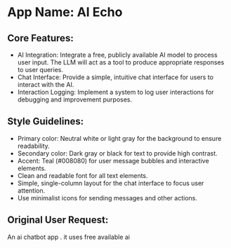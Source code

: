 # **App Name**: AI Echo

## Core Features:

- AI Integration: Integrate a free, publicly available AI model to process user input. The LLM will act as a tool to produce appropriate responses to user queries.
- Chat Interface: Provide a simple, intuitive chat interface for users to interact with the AI.
- Interaction Logging: Implement a system to log user interactions for debugging and improvement purposes.

## Style Guidelines:

- Primary color: Neutral white or light gray for the background to ensure readability.
- Secondary color: Dark gray or black for text to provide high contrast.
- Accent: Teal (#008080) for user message bubbles and interactive elements.
- Clean and readable font for all text elements.
- Simple, single-column layout for the chat interface to focus user attention.
- Use minimalist icons for sending messages and other actions.

## Original User Request:
An ai chatbot app . it uses free available ai
  